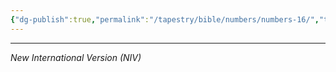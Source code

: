```yaml
---
{"dg-publish":true,"permalink":"/tapestry/bible/numbers/numbers-16/","title":"Numbers :16","tags":["bible-verse"],"dgHomeLink":true,"dgShowLocalGraph":true,"dgEnableSearch":true}
---
```




---
*New International Version (NIV)*